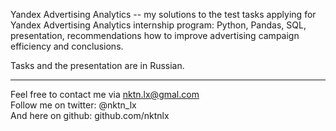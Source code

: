 Yandex Advertising Analytics -- my solutions to the test tasks applying for Yandex Advertising Analytics internship program: Python, Pandas, SQL, presentation, recommendations how to improve advertising campaign efficiency and conclusions.  


Tasks and the presentation are in Russian.  



--------------------------------------------
Feel free to contact me via nktn.lx@gmal.com  
Follow me on twitter: @nktn_lx  
And here on github: github.com/nktnlx  